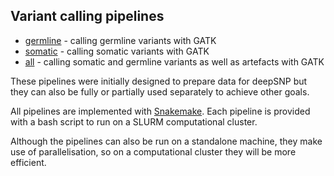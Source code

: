 ## Variant calling pipelines

- [germline](germline/) - calling germline variants with GATK
- [somatic](somatic/) - calling somatic variants with GATK
- [all](all/) - calling somatic and germline variants as well as artefacts with GATK

These pipelines were initially designed to prepare data for deepSNP but they can also be fully or partially used
separately to achieve other goals.

All pipelines are implemented with [Snakemake](https://snakemake.readthedocs.io/en/stable/).
Each pipeline is provided with a bash script to run on a SLURM computational cluster.

Although the pipelines can also be run on a standalone machine, they make use of parallelisation, so on a computational cluster they will be more efficient.
